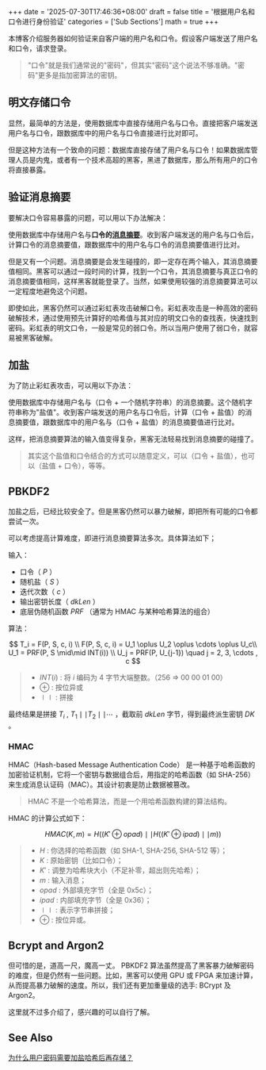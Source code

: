 +++
date = '2025-07-30T17:46:36+08:00'
draft = false
title = '根据用户名和口令进行身份验证'
categories = ['Sub Sections']
math = true
+++

本博客介绍服务器如何验证来自客户端的用户名和口令。假设客户端发送了用户名和口令，请求登录。

> "口令"就是我们通常说的"密码"，但其实"密码"这个说法不够准确。"密码"更多是指加密算法的密钥。

## 明文存储口令
显然，最简单的方法是，使用数据库中直接存储用户名与口令。直接把客户端发送用户名与口令，跟数据库中的用户名与口令直接进行比对即可。

但是这种方法有一个致命的问题：数据库直接存储了用户名与口令！如果数据库管理人员是内鬼，或者有一个技术高超的黑客，黑进了数据库，那么所有用户的口令将直接暴露。

## 验证消息摘要
要解决口令容易暴露的问题，可以用以下办法解决：

使用数据库中存储用户名与**口令的[消息摘要](../Message-Digest/index.md)**。收到客户端发送的用户名与口令后，计算口令的消息摘要值，跟数据库中的用户名与口令的消息摘要值进行比对。

但是又有一个问题。消息摘要是会发生碰撞的，即一定存在两个输入，其消息摘要值相同。黑客可以通过一段时间的计算，找到一个口令，其消息摘要与真正口令的消息摘要值相同，这样黑客就能登录了。当然，如果使用较强的消息摘要算法可以一定程度地避免这个问题。

即使如此，黑客仍然可以通过彩虹表攻击破解口令。彩虹表攻击是一种高效的密码破解技术，通过使用预先计算好的哈希值与其对应的明文口令的查找表，快速找到密码。彩虹表的明文口令，一般是常见的弱口令。所以当用户使用了弱口令，就容易被黑客破解。

## 加盐
为了防止彩虹表攻击，可以用以下办法：

使用数据库中存储用户名与（口令 + 一个随机字符串）的消息摘要。这个随机字符串称为"盐值"。收到客户端发送的用户名与口令后，计算（口令 + 盐值）的消息摘要值，跟数据库中的用户名与（口令 + 盐值）的消息摘要值进行比对。

这样，把消息摘要算法的输入值变得复杂，黑客无法轻易找到消息摘要的碰撞了。

> 其实这个盐值和口令结合的方式可以随意定义，可以（口令 + 盐值），也可以（盐值 + 口令），等等。

## PBKDF2
加盐之后，已经比较安全了。但是黑客仍然可以暴力破解，即把所有可能的口令都尝试一次。

可以考虑提高计算难度，即进行消息摘要算法多次。具体算法如下；

输入：

* 口令（ $P$ ）
* 随机盐（ $S$ ）
* 迭代次数（ $c$ ）
* 输出密钥长度（ $dkLen$ ）
* 底层伪随机函数 $PRF$ （通常为 HMAC 与某种哈希算法的组合）

算法：

$$
T_i = F(P, S, c, i) \\
F(P, S, c, i) = U_1 \oplus U_2 \oplus \cdots \oplus U_c\\
U_1 = PRF(P, S \mid\mid INT(i)) \\
U_j = PRF(P, U_{j-1}) \quad j = 2, 3, \cdots , c
$$

> * $INT(i)$ : 将 $i$ 编码为 4 字节大端整数。（256 => 00 00 01 00）
> * $\oplus$ : 按位异或
> * $\mid\mid$ : 拼接

最终结果是拼接 $T_i$ , $T_1 \mid\mid T_2 \mid\mid \cdots$ ，截取前 $dkLen$ 字节，得到最终派生密钥 $DK$ 。

### HMAC
HMAC（Hash-based Message Authentication Code） 是一种基于哈希函数的加密验证机制，它将一个密钥与数据组合后，用指定的哈希函数（如 SHA-256）来生成消息认证码（MAC）。其设计初衷是防止数据被篡改。

> HMAC 不是一个哈希算法，而是一个用哈希函数构建的算法结构。

HMAC 的计算公式如下：

$$
HMAC(K, m) = H((K' \oplus opad) \mid\mid H((K' \oplus ipad) \mid\mid m))
$$

> * $H$ : 你选择的哈希函数（如 SHA-1, SHA-256, SHA-512 等）；
> * $K$ : 原始密钥（比如口令）；
> * $K'$ : 调整为哈希块大小（不足补零，超出则先哈希）；
> * $m$ : 输入消息；
> * $opad$ : 外部填充字节（全是 0x5c）；
> * $ipad$ : 内部填充字节（全是 0x36）；
> * $\mid\mid$ : 表示字节串拼接；
> * $\oplus$ : 按位异或。

## Bcrypt and Argon2
但可惜的是，道高一尺，魔高一丈。 PBKDF2 算法虽然提高了黑客暴力破解密码的难度，但是仍然有一些问题。比如，黑客可以使用 GPU 或 FPGA 来加速计算，从而提高暴力破解的速度。所以，我们还有更加重量级的选手: BCrypt 及 Argon2。

这里就不过多介绍了，感兴趣的可以自行了解。

## See Also
[为什么用户密码需要加盐哈希后再存储？](https://blog.coldwind.top/posts/why-password-hash-with-salt/)